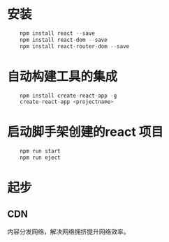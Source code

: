 # 安装

```js
	npm install react --save
	npm install react-dom --save
	npm install react-router-dom --save
```
# 自动构建工具的集成

```js
	npm install create-react-app -g
	create-react-app <projectname>
```

# 启动脚手架创建的react 项目

```js
	npm run start
	npm run eject
```

# 起步

##  CDN
内容分发网络，解决网络拥挤提升网络效率。
